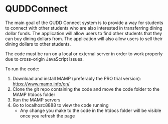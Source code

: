 # QUDDConnect
The main goal of the QUDD Connect system is to provide a way for students to connect with other students who are also interested in transferring dining dollar funds. The application will allow users to find other students that they can buy dining dollars from. The application will also allow users to sell their dining dollars to other students. 

The code must be run on a local or external server in order to work properly due to cross-origin JavaScript issues.

To run the code:

1. Download and install MAMP (preferably the PRO trial version): https://www.mamp.info/en/
2. Clone the git repo containing the code and move the code folder to the MAMP htdocs folder
3. Run the MAMP servers
4. Go to localhost:8888 to view the code running
	- Any change you make to the code in the htdocs folder will be visible once you refresh the page
